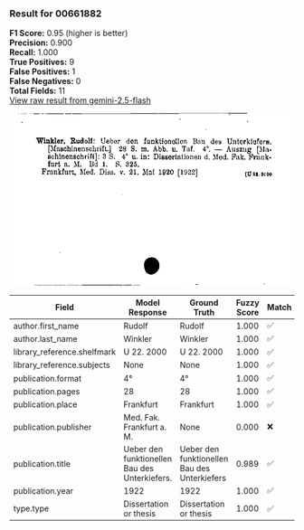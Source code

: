 ### Result for 00661882
**F1 Score:** 0.95 (higher is better)<br>**Precision:** 0.900<br>**Recall:** 1.000<br>**True Positives:** 9<br>**False Positives:** 1<br>**False Negatives:** 0<br>**Total Fields:** 11<br>[View raw result from gemini-2.5-flash](https://github.com/RISE-UNIBAS/humanities_data_benchmark/blob/main/results/2025-09-30/T0200/request_T0200_00661882.json)

<img src="https://github.com/RISE-UNIBAS/humanities_data_benchmark/blob/main/benchmarks/zettelkatalog/images/00661882.jpg?raw=true" alt="00661882" width="600px">

| Field | Model Response | Ground Truth | Fuzzy Score | Match |
|-------|----------------|--------------|-------------|-------|
| author.first_name | Rudolf | Rudolf | 1.000 | ✅ |
| author.last_name | Winkler | Winkler | 1.000 | ✅ |
| library_reference.shelfmark | U 22. 2000 | U 22. 2000 | 1.000 | ✅ |
| library_reference.subjects | None | None | 1.000 | ✅ |
| publication.format | 4° | 4° | 1.000 | ✅ |
| publication.pages | 28 | 28 | 1.000 | ✅ |
| publication.place | Frankfurt | Frankfurt | 1.000 | ✅ |
| publication.publisher | Med. Fak. Frankfurt a. M. | None | 0.000 | ❌ |
| publication.title | Ueber den funktionellen Bau des Unterkiefers. | Ueber den funktionellen Bau des Unterkiefers | 0.989 | ✅ |
| publication.year | 1922 | 1922 | 1.000 | ✅ |
| type.type | Dissertation or thesis | Dissertation or thesis | 1.000 | ✅ |
